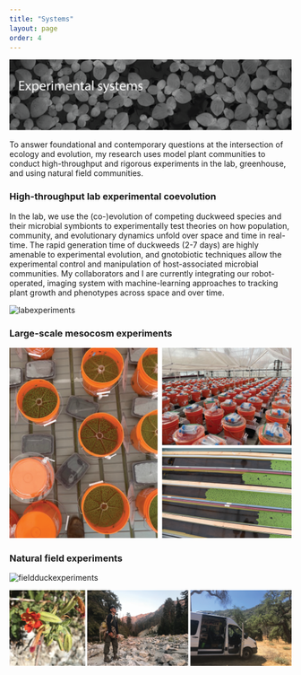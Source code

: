 ```yaml
---
title: "Systems"
layout: page
order: 4
---
```

![system](images/system-banner.png)

To answer foundational and contemporary questions at the intersection of ecology and evolution, my research uses model plant communities to conduct high-throughput and rigorous experiments in the lab, greenhouse, and using natural field communities.

### High-throughput lab experimental coevolution
In the lab, we use the (co-)evolution of competing duckweed species and their microbial symbionts to experimentally test theories on how population, community, and evolutionary dynamics unfold over space and time in real-time. The rapid generation time of duckweeds (2-7 days) are highly amenable to experimental evolution, and gnotobiotic techniques allow the experimental control and manipulation of host-associated microbial communities. My collaborators and I are currently integrating our robot-operated, imaging system with machine-learning approaches to tracking plant growth and phenotypes across space and over time.

![labexperiments](images/lab-exp.png)

### Large-scale mesocosm experiments
![mesoexperiments](images/meso.png)

### Natural field experiments
![fieldduckexperiments](images/field-duck.png)

![fieldwork](images/fieldwork.png)
